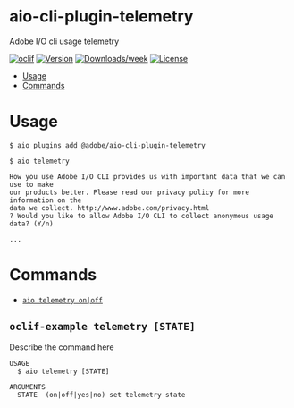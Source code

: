aio-cli-plugin-telemetry
========================

Adobe I/O cli usage telemetry

[![oclif](https://img.shields.io/badge/cli-oclif-brightgreen.svg)](https://oclif.io)
[![Version](https://img.shields.io/npm/v/aio-cli-plugin-telemetry.svg)](https://npmjs.org/package/aio-cli-plugin-telemetry)
[![Downloads/week](https://img.shields.io/npm/dw/aio-cli-plugin-telemetry.svg)](https://npmjs.org/package/aio-cli-plugin-telemetry)
[![License](https://img.shields.io/npm/l/aio-cli-plugin-telemetry.svg)](https://github.com/purplecabbage/aio-cli-plugin-telemetry/blob/master/package.json)

<!-- toc -->
* [Usage](#usage)
* [Commands](#commands)
<!-- tocstop -->
# Usage
<!-- usage -->
```sh-session
$ aio plugins add @adobe/aio-cli-plugin-telemetry

$ aio telemetry        

How you use Adobe I/O CLI provides us with important data that we can use to make
our products better. Please read our privacy policy for more information on the
data we collect. http://www.adobe.com/privacy.html
? Would you like to allow Adobe I/O CLI to collect anonymous usage data? (Y/n) 

...
```
<!-- usagestop -->
# Commands
<!-- commands -->
* [`aio telemetry on|off`](#aio-telemetry-state)

## `oclif-example telemetry [STATE]`

Describe the command here

```
USAGE
  $ aio telemetry [STATE]

ARGUMENTS
  STATE  (on|off|yes|no) set telemetry state

```
<!-- commandsstop -->
